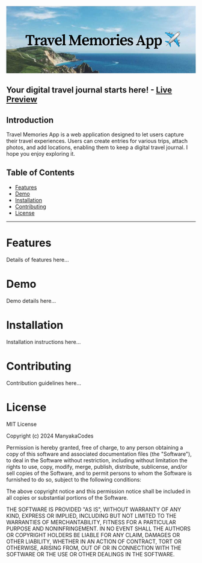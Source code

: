 <!-- Insert project banner image -->
![alt text](frontend/public/Travel_Memories_App.png)


## Your digital travel journal starts here! - [Live Preview](https://travel-memories-app.onrender.com)

## Introduction 

Travel Memories App is a web application designed to let users capture their travel experiences. 
Users can create entries for various trips, attach photos, and add locations, enabling them to keep a digital travel journal.
I hope you enjoy exploring it.

## Table of Contents

- [Features](#features)
  <!-- - [Create Entries](#create-entries)
  - [View Memories](#view-memories)
  - [Edit Memories](#edit-memory)
  - [Delete Memories](#delete-memory) -->
- [Demo](#demo)
- [Installation](#installation)
- [Contributing](#contributing)
- [License](#license)

---

# Features

Details of features here...

<!-- ### Create Travel Entries

Subsection content for creating entries...

### View Travel Memories

Subsection content for viewing memories...

### Update Travel Memory

Subsection content for updating travel memory...

### Delete Travel Memory

Subsection content for Deleting Travel Memory... -->

# Demo

Demo details here...

# Installation

Installation instructions here...

# Contributing

Contribution guidelines here...

# License

MIT License

Copyright (c) 2024 ManyakaCodes

Permission is hereby granted, free of charge, to any person obtaining a copy
of this software and associated documentation files (the "Software"), to deal
in the Software without restriction, including without limitation the rights
to use, copy, modify, merge, publish, distribute, sublicense, and/or sell
copies of the Software, and to permit persons to whom the Software is
furnished to do so, subject to the following conditions:

The above copyright notice and this permission notice shall be included in all
copies or substantial portions of the Software.

THE SOFTWARE IS PROVIDED "AS IS", WITHOUT WARRANTY OF ANY KIND, EXPRESS OR
IMPLIED, INCLUDING BUT NOT LIMITED TO THE WARRANTIES OF MERCHANTABILITY,
FITNESS FOR A PARTICULAR PURPOSE AND NONINFRINGEMENT. IN NO EVENT SHALL THE
AUTHORS OR COPYRIGHT HOLDERS BE LIABLE FOR ANY CLAIM, DAMAGES OR OTHER
LIABILITY, WHETHER IN AN ACTION OF CONTRACT, TORT OR OTHERWISE, ARISING FROM,
OUT OF OR IN CONNECTION WITH THE SOFTWARE OR THE USE OR OTHER DEALINGS IN THE
SOFTWARE.


